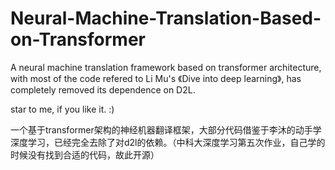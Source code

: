 # Neural-Machine-Translation-Based-on-Transformer

A neural machine translation framework based on transformer architecture, with most of the code refered to Li Mu's 《Dive into deep learning》, has completely removed its dependence on D2L.

star to me, if you like it. :)

一个基于transformer架构的神经机器翻译框架，大部分代码借鉴于李沐的动手学深度学习，已经完全去除了对d2l的依赖。（中科大深度学习第五次作业，自己学的时候没有找到合适的代码，故此开源）
